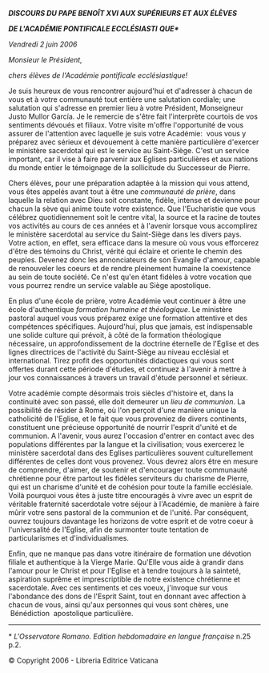 ***DISCOURS DU PAPE BENOÎT XVI* *AUX SUPÉRIEURS ET AUX ÉLÈVES***

***DE L'ACADÉMIE PONTIFICALE ECCLÉSIASTI*** ***QUE\****

*Vendredi 2 juin 2006*

*Monsieur le Président,*

*chers élèves de l'Académie pontificale ecclésiastique!*

Je suis heureux de vous rencontrer aujourd'hui et d'adresser à chacun de vous et à votre communauté tout entière une salutation cordiale; une salutation qui s'adresse en premier lieu à votre Président, Monseigneur Justo Mullor García. Je le remercie de s'être fait l'interprète courtois de vos sentiments dévoués et filiaux. Votre visite m'offre l'opportunité de vous assurer de l'attention avec laquelle je suis votre Académie:  vous vous y préparez avec sérieux et dévouement à cette manière particulière d'exercer le ministère sacerdotal qui est le service au Saint-Siège. C'est un service important, car il vise à faire parvenir aux Eglises particulières et aux nations du monde entier le témoignage de la sollicitude du Successeur de Pierre.

Chers élèves, pour une préparation adaptée à la mission qui vous attend, vous êtes appelés avant tout à être une *communauté de prière*, dans laquelle la relation avec Dieu soit constante, fidèle, intense et devienne pour chacun la sève qui anime toute votre existence. Que l'Eucharistie que vous célébrez quotidiennement soit le centre vital, la source et la racine de toutes vos activités au cours de ces années et à l'avenir lorsque vous accomplirez le ministère sacerdotal au service du Saint-Siège dans les divers pays. Votre action, en effet, sera efficace dans la mesure où vous vous efforcerez d'être des témoins du Christ, vérité qui éclaire et oriente le chemin des peuples. Devenez donc les annonciateurs de son Evangile d'amour, capable de renouveler les coeurs et de rendre pleinement humaine la coexistence au sein de toute société. Ce n'est qu'en étant fidèles à votre vocation que vous pourrez rendre un service valable au Siège apostolique.

En plus d'une école de prière, votre Académie veut continuer à être une école d'authentique *formation humaine et théologique*. Le ministère pastoral auquel vous vous préparez exige une formation attentive et des compétences spécifiques. Aujourd'hui, plus que jamais, est indispensable une solide culture qui prévoit, à côté de la formation théologique nécessaire, un approfondissement de la doctrine éternelle de l'Eglise et des lignes directrices de l'activité du Saint-Siège au niveau ecclésial et international. Tirez profit des opportunités didactiques qui vous sont offertes durant cette période d'études, et continuez à l'avenir à mettre à jour vos connaissances à travers un travail d'étude personnel et sérieux.

Votre académie compte désormais trois siècles d'histoire et, dans la continuité avec son passé, elle doit demeurer un *lieu de communion*. La possibilité de résider à Rome, où l'on perçoit d'une manière unique la catholicité de l'Eglise, et le fait que vous proveniez de divers continents, constituent une précieuse opportunité de nourrir l'esprit d'unité et de communion. A l'avenir, vous aurez l'occasion d'entrer en contact avec des populations différentes par la langue et la civilisation; vous exercerez le ministère sacerdotal dans des Eglises particulières souvent culturellement différentes de celles dont vous provenez. Vous devrez alors être en mesure de comprendre, d'aimer, de soutenir et d'encourager toute communauté chrétienne pour être partout les fidèles serviteurs du charisme de Pierre, qui est un charisme d'unité et de cohésion pour toute la famille ecclésiale. Voilà pourquoi vous êtes à juste titre encouragés à vivre avec un esprit de véritable fraternité sacerdotale votre séjour à l'Académie, de manière à faire mûrir votre sens pastoral de la communion et de l'unité. Par conséquent, ouvrez toujours davantage les horizons de votre esprit et de votre coeur à l'universalité de l'Eglise, afin de surmonter toute tentation de particularismes et d'individualismes.

Enfin, que ne manque pas dans votre itinéraire de formation une dévotion filiale et authentique à la Vierge Marie. Qu'Elle vous aide à grandir dans l'amour pour le Christ et pour l'Eglise et à tendre toujours à la sainteté, aspiration suprême et imprescriptible de notre existence chrétienne et sacerdotale. Avec ces sentiments et ces voeux, j'invoque sur vous l'abondance des dons de l'Esprit Saint, tout en donnant avec affection à chacun de vous, ainsi qu'aux personnes qui vous sont chères, une  Bénédiction  apostolique particulière.

* * *

\* *L'Osservatore Romano. Edition hebdomadaire en langue française* n.25 p.2.

© Copyright 2006 - Libreria Editrice Vaticana